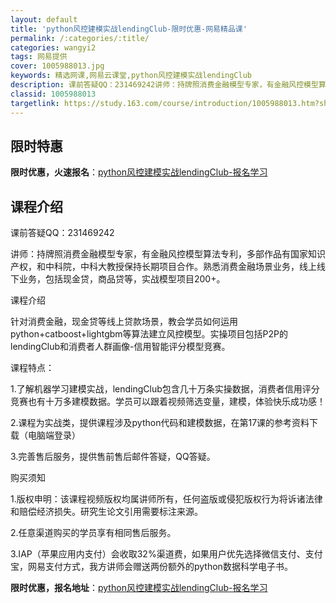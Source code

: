 ```yaml
---
layout: default
title: 'python风控建模实战lendingClub-限时优惠-网易精品课'
permalink: /:categories/:title/
categories: wangyi2
tags: 网易提供
cover: 1005988013.jpg
keywords: 精选网课,网易云课堂,python风控建模实战lendingClub
description: 课前答疑QQ：231469242讲师：持牌照消费金融模型专家，有金融风控模型算法专利，多部作品有国家知识产权，和中科院，
classid: 1005988013
targetlink: https://study.163.com/course/introduction/1005988013.htm?share=1&shareId=1025206652&utm_campaign=share&utm_medium=iphoneShare&utm_source=&utm_u=1025206652
---
```


## 限时特惠

**限时优惠，火速报名**：[python风控建模实战lendingClub-报名学习](https://study.163.com/course/introduction/1005988013.htm?share=1&shareId=1025206652&utm_campaign=share&utm_medium=iphoneShare&utm_source=&utm_u=1025206652)

## 课程介绍

课前答疑QQ：231469242



讲师：持牌照消费金融模型专家，有金融风控模型算法专利，多部作品有国家知识产权，和中科院，中科大教授保持长期项目合作。熟悉消费金融场景业务，线上线下业务，包括现金贷，商品贷等，实战模型项目200+。



课程介绍

针对消费金融，现金贷等线上贷款场景，教会学员如何运用python+catboost+lightgbm等算法建立风控模型。实操项目包括P2P的lendingClub和消费者人群画像-信用智能评分模型竞赛。



课程特点：

1.了解机器学习建模实战，lendingClub包含几十万条实操数据，消费者信用评分竞赛也有十万多建模数据。学员可以跟着视频筛选变量，建模，体验快乐成功感！

2.课程为实战类，提供课程涉及python代码和建模数据，在第17课的参考资料下载（电脑端登录）

3.完善售后服务，提供售前售后邮件答疑，QQ答疑。



购买须知

1.版权申明：该课程视频版权均属讲师所有，任何盗版或侵犯版权行为将诉诸法律和赔偿经济损失。研究生论文引用需要标注来源。

2.任意渠道购买的学员享有相同售后服务。

3.IAP（苹果应用内支付）会收取32%渠道费，如果用户优先选择微信支付、支付宝，网易支付方式，我方讲师会赠送两份额外的python数据科学电子书。

**限时优惠，报名地址**：[python风控建模实战lendingClub-报名学习](https://study.163.com/course/introduction/1005988013.htm?share=1&shareId=1025206652&utm_campaign=share&utm_medium=iphoneShare&utm_source=&utm_u=1025206652)

